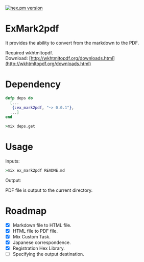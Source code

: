 [![hex.pm version](https://img.shields.io/hexpm/v/ex_mark2pdf.svg)](https://hex.pm/packages/ex_mark2pdf)

ExMark2pdf
==========

It provides the ability to convert from the markdown to the PDF.  

Required wkhtmltopdf.  
Download: [http://wkhtmltopdf.org/downloads.html](http://wkhtmltopdf.org/downloads.html)  

Dependency
==========

```elixir
defp deps do
  [...
   {:ex_mark2pdf, "~> 0.0.1"},
  ...]
end
```

```cmd
>mix deps.get
```

Usage
=====

Inputs:

```cmd
>mix ex_mark2pdf README.md
```

Output:

PDF file is output to the current directory.

Roadmap
=======

- [x] Markdown file to HTML file.
- [x] HTML file to PDF file.
- [x] Mix Custom Task.
- [x] Japanese correspondence.
- [x] Registration Hex Library.
- [ ] Specifying the output destination.